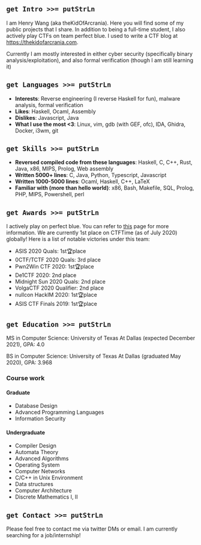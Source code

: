 ## `get Intro >>= putStrLn`
I am Henry Wang (aka theKidOfArcrania). Here you will find some of my public projects that I share. In addition to being a full-time student, I also actively play CTFs on team perfect blue. I used to write a CTF blog at https://thekidofarcrania.com.

Currently I am mostly interested in either cyber security (specifically binary analysis/exploitation), and also formal verification (though I am still learning it)

## `get Languages >>= putStrLn`
 * **Interests**: Reverse engineering (I reverse Haskell for fun), malware analysis, formal verification
 * **Likes**: Haskell, Ocaml, Assembly
 * **Dislikes**: Javascript, Java
 * **What I use the most <3**: Linux, vim, gdb (with GEF, ofc), IDA, Ghidra, Docker, i3wm, git

## `get Skills >>= putStrLn`
 * **Reversed compiled code from these languages**: Haskell, C, C++, Rust, Java, x86, MIPS, Prolog, Web assembly
 * **Written 5000+ lines**: C, Java, Python, Typescript, Javascript
 * **Written 1000-5000 lines**: Ocaml, Haskell, C++, LaTeX
 * **Familiar with (more than hello world)**: x86, Bash, Makefile, SQL, Prolog, PHP, MIPS, Powershell, perl

## `get Awards >>= putStrLn`

I actively play on perfect blue. You can refer to [this](https://ctftime.org/team/53802) page for more information. We are currently 1st place on CTFTime (as of July 2020) globally! Here is a list of notable victories under this team:

 * ASIS 2020 Quals: 1st🏆place
 * 0CTF/TCTF 2020 Quals: 3rd place
 * Pwn2Win CTF 2020: 1st🏆place
 * De1CTF 2020: 2nd place
 * Midnight Sun 2020 Quals: 2nd place
 * VolgaCTF 2020 Qualifier: 2nd place
 * nullcon HackIM 2020: 1st🏆place
 * ASIS CTF Finals 2019: 1st🏆place
 
## `get Education >>= putStrLn`

MS in Computer Science: University of Texas At Dallas (expected December 2021), GPA: 4.0

BS in Computer Science: University of Texas At Dallas (graduated May 2020), GPA: 3.968

### Course work
#### Graduate
 * Database Design
 * Advanced Programming Languages
 * Information Security

#### Undergraduate
 * Compiler Design
 * Automata Theory
 * Advanced Algorithms
 * Operating System
 * Computer Networks
 * C/C++ in Unix Environment
 * Data structures
 * Computer Architecture
 * Discrete Mathematics I, II
 

 
## `get Contact >>= putStrLn`
Please feel free to contact me via twitter DMs or email. I am currently searching for a job/internship!
